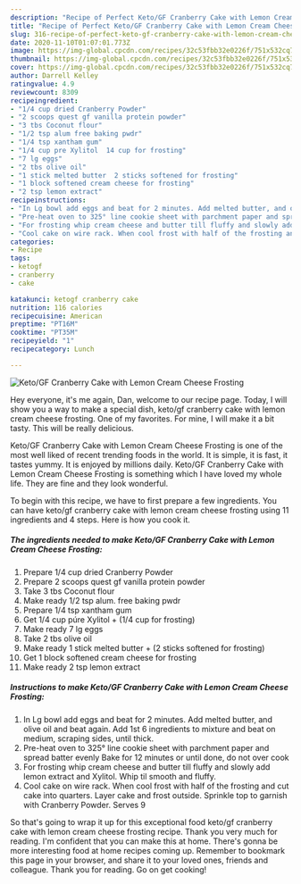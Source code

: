 ```yaml
---
description: "Recipe of Perfect Keto/GF Cranberry Cake with Lemon Cream Cheese Frosting"
title: "Recipe of Perfect Keto/GF Cranberry Cake with Lemon Cream Cheese Frosting"
slug: 316-recipe-of-perfect-keto-gf-cranberry-cake-with-lemon-cream-cheese-frosting
date: 2020-11-10T01:07:01.773Z
image: https://img-global.cpcdn.com/recipes/32c53fbb32e0226f/751x532cq70/ketogf-cranberry-cake-with-lemon-cream-cheese-frosting-recipe-main-photo.jpg
thumbnail: https://img-global.cpcdn.com/recipes/32c53fbb32e0226f/751x532cq70/ketogf-cranberry-cake-with-lemon-cream-cheese-frosting-recipe-main-photo.jpg
cover: https://img-global.cpcdn.com/recipes/32c53fbb32e0226f/751x532cq70/ketogf-cranberry-cake-with-lemon-cream-cheese-frosting-recipe-main-photo.jpg
author: Darrell Kelley
ratingvalue: 4.9
reviewcount: 8309
recipeingredient:
- "1/4 cup dried Cranberry Powder"
- "2 scoops quest gf vanilla protein powder"
- "3 tbs Coconut flour"
- "1/2 tsp alum free baking pwdr"
- "1/4 tsp xantham gum"
- "1/4 cup pre Xylitol  14 cup for frosting"
- "7 lg eggs"
- "2 tbs olive oil"
- "1 stick melted butter  2 sticks softened for frosting"
- "1 block softened cream cheese for frosting"
- "2 tsp lemon extract"
recipeinstructions:
- "In Lg bowl add eggs and beat for 2 minutes. Add melted butter, and olive oil and beat again. Add 1st 6 ingredients to mixture and beat on medium, scraping sides, until thick."
- "Pre-heat oven to 325° line cookie sheet with parchment paper and spread batter evenly Bake for 12 minutes or until done, do not over cook"
- "For frosting whip cream cheese and butter till fluffy and slowly add lemon extract and Xylitol. Whip til smooth and fluffy."
- "Cool cake on wire rack. When cool frost with half of the frosting and cut cake into quarters. Layer cake and frost outside. Sprinkle top to garnish with Cranberry Powder. Serves 9"
categories:
- Recipe
tags:
- ketogf
- cranberry
- cake

katakunci: ketogf cranberry cake 
nutrition: 116 calories
recipecuisine: American
preptime: "PT16M"
cooktime: "PT35M"
recipeyield: "1"
recipecategory: Lunch

---
```



![Keto/GF Cranberry Cake with Lemon Cream Cheese Frosting](https://img-global.cpcdn.com/recipes/32c53fbb32e0226f/751x532cq70/ketogf-cranberry-cake-with-lemon-cream-cheese-frosting-recipe-main-photo.jpg)

Hey everyone, it's me again, Dan, welcome to our recipe page. Today, I will show you a way to make a special dish, keto/gf cranberry cake with lemon cream cheese frosting. One of my favorites. For mine, I will make it a bit tasty. This will be really delicious.



Keto/GF Cranberry Cake with Lemon Cream Cheese Frosting is one of the most well liked of recent trending foods in the world. It is simple, it is fast, it tastes yummy. It is enjoyed by millions daily. Keto/GF Cranberry Cake with Lemon Cream Cheese Frosting is something which I have loved my whole life. They are fine and they look wonderful.


To begin with this recipe, we have to first prepare a few ingredients. You can have keto/gf cranberry cake with lemon cream cheese frosting using 11 ingredients and 4 steps. Here is how you cook it.

<!--inarticleads1-->

##### The ingredients needed to make Keto/GF Cranberry Cake with Lemon Cream Cheese Frosting:

1. Prepare 1/4 cup dried Cranberry Powder
1. Prepare 2 scoops quest gf vanilla protein powder
1. Take 3 tbs Coconut flour
1. Make ready 1/2 tsp alum. free baking pwdr
1. Prepare 1/4 tsp xantham gum
1. Get 1/4 cup púre Xylitol + (1/4 cup for frosting)
1. Make ready 7 lg eggs
1. Take 2 tbs olive oil
1. Make ready 1 stick melted butter + (2 sticks softened for frosting)
1. Get 1 block softened cream cheese for frosting
1. Make ready 2 tsp lemon extract




<!--inarticleads2-->

##### Instructions to make Keto/GF Cranberry Cake with Lemon Cream Cheese Frosting:

1. In Lg bowl add eggs and beat for 2 minutes. Add melted butter, and olive oil and beat again. Add 1st 6 ingredients to mixture and beat on medium, scraping sides, until thick.
1. Pre-heat oven to 325° line cookie sheet with parchment paper and spread batter evenly Bake for 12 minutes or until done, do not over cook
1. For frosting whip cream cheese and butter till fluffy and slowly add lemon extract and Xylitol. Whip til smooth and fluffy.
1. Cool cake on wire rack. When cool frost with half of the frosting and cut cake into quarters. Layer cake and frost outside. Sprinkle top to garnish with Cranberry Powder. Serves 9




So that's going to wrap it up for this exceptional food keto/gf cranberry cake with lemon cream cheese frosting recipe. Thank you very much for reading. I'm confident that you can make this at home. There's gonna be more interesting food at home recipes coming up. Remember to bookmark this page in your browser, and share it to your loved ones, friends and colleague. Thank you for reading. Go on get cooking!

